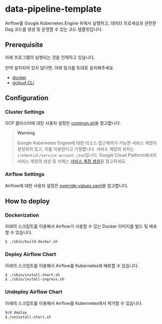 # data-pipeline-template

Airflow를 Google Kubernetes Engine 위에서 실행하고, 데이터 프로세싱과 관련한 Dag 코드를 생성 및 운영할 수 있는 코드 템플릿입니다.

## Prerequisite

아래 프로그램이 실행되는 것을 전제하고 있습니다.

만약 설치되어 있지 않다면, 아래 링크를 토대로 설치해주세요.

- [docker](https://docs.docker.com/engine/install)
- [gcloud CLI](https://cloud.google.com/sdk/docs/install?hl=ko)

## Configuration

### Cluster Settings

GCP 클러스터에 대한 사용자 설정은 [common.sh](/sbin/common.sh)을 참고합니다.

> **Warning**
> 
> Google Kubernetes Engine에 대한 리소스 접근제어가 가능한 서비스 계정이 생성되어 있고, 이를 이용한다고 가정합니다.
> 서비스 계정의 위치는 `credential/service-account.json`입니다.
> Google Cloud Platform에서의 서비스 계정의 생성 및 삭제는 [서비스 계정 생성](https://cloud.google.com/iam/docs/keys-create-delete)을 참고하세요.

### Airflow Settings

Airflow에 대한 사용자 설정은 [override-values.yaml](/config/override-values.yaml)을 참고합니다.

## How to deploy

### Dockerization

아래의 스크립트를 이용해서 Airflow가 사용할 수 있는 Docker 이미지를 빌드 및 배포할 수 있습니다.

```bash
$ ./sbin/build-docker.sh
```

### Deploy Airflow Chart

아래의 스크립트를 이용해서 Airflow를 Kubernetes에 배포할 수 있습니다.

```bash
$ ./sbin/install-chart.sh
$ ./sbin/install-ingress.sh
```

### Undeploy Airflow Chart

아래의 스크립트를 이용해서 Airflow를 Kubernetes에서 제거할 수 있습니다.

```bash
$cd deploy
$./uninstall-chart.sh
```